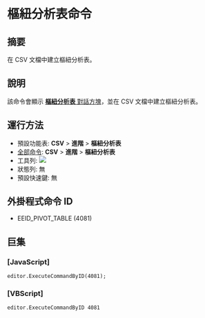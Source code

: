 # 樞紐分析表命令

## 摘要

在 CSV 文檔中建立樞紐分析表。

## 說明

該命令會顯示 [**樞紐分析表** 對話方塊](../../dlg/pivot_table/index)，並在 CSV 文檔中建立樞紐分析表。

## 運行方法

- 預設功能表: **CSV** \> **進階** \> **樞紐分析表**
- [全部命令](../tools/all_commands): **CSV** \> **進階** \> **樞紐分析表**
- 工具列: ![](../../images/pivot_table..png)
- 狀態列: 無
- 預設快速鍵: 無

## 外掛程式命令 ID

- EEID\_PIVOT\_TABLE (4081)

## 巨集

### \[JavaScript\]

```
editor.ExecuteCommandByID(4081);
```

### \[VBScript\]

```
editor.ExecuteCommandByID 4081
```
